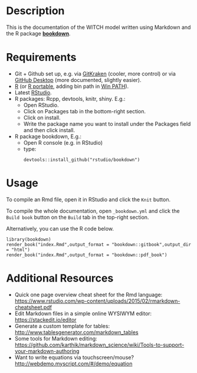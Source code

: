 # Description

This is the documentation of the WITCH model written using Markdown and the R package [**bookdown**](https://bookdown.org/).

# Requirements

- Git + Github set up, e.g. via [GitKraken](https://www.gitkraken.com/) (cooler, more control) or via
  [GitHub Desktop](https://help.github.com/desktop/guides/getting-started/installing-github-desktop/)
  (more documented, slightly easier).
- [R](https://cran.r-project.org/bin/windows/base/) (or
  [R portable](https://sourceforge.net/projects/rportable/), adding bin path in [Win PATH](https://java.com/en/download/help/path.xml)).
- Latest [RStudio](https://www.rstudio.com/products/rstudio/download/preview/).
- R packages: Rcpp, devtools, knitr, shiny. E.g.:
  - Open RStudio.
  - Click on Packages tab in the bottom-right section.
  - Click on install.
  - Write the package name you want to install under the Packages field and then click install.
- R package bookdown, E.g.:
  - Open R console (e.g. in RStudio)
  - type:
    ```{r}
    devtools::install_github("rstudio/bookdown")
    ```

# Usage

To compile an Rmd file, open it in RStudio and click the `Knit` button.

To compile the whole documentation, open `_bookdown.yml` and click the `Build
book` button on the `Build` tab in the top-right section.

Alternatively, you can use the R code below.

```{r}
library(bookdown)
render_book("index.Rmd",output_format = "bookdown::gitbook",output_dir = "html")
render_book("index.Rmd",output_format = "bookdown::pdf_book")
```

# Additional Resources

 - Quick one page overview cheat sheet for the Rmd language: https://www.rstudio.com/wp-content/uploads/2015/02/rmarkdown-cheatsheet.pdf
 - Edit Markdown files in a simple online WYSIWYM editor: https://stackedit.io/editor
 - Generate a custom template for tables: http://www.tablesgenerator.com/markdown_tables
 - Some tools for Markdown editing: https://github.com/karthik/markdown_science/wiki/Tools-to-support-your-markdown-authoring
 - Want to write equations via touchscreen/mouse? http://webdemo.myscript.com/#/demo/equation
